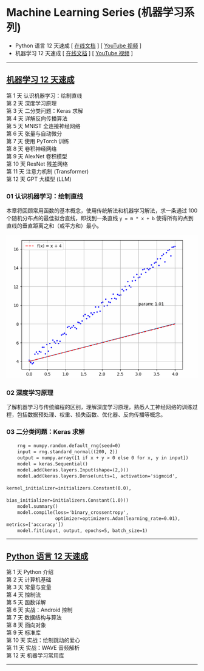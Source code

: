 # Machine Learning Series (机器学习系列)

* Python 语言 12 天速成 [ [在线文档](https://docs.google.com/document/d/13dJIhnj4FbxFApRbaxyYz436vsRMAK9FhqPyuqBMY9Q/edit?usp=sharing) ] [ [YouTube 视频](https://www.youtube.com/@machine-learning-series) ]   
* 机器学习 12 天速成  [ [在线文档](https://docs.google.com/document/d/18V6H_600l-drkXd99pjNtSJtA7rIWWnER-KxIrB-lQY/edit?usp=sharing) ] [ [YouTube 视频](https://www.youtube.com/@machine-learning-series) ]   

---

## [机器学习 12 天速成](https://docs.google.com/document/d/18V6H_600l-drkXd99pjNtSJtA7rIWWnER-KxIrB-lQY/edit?usp=sharing)

第 1 天 认识机器学习：绘制直线  
第 2 天 深度学习原理  
第 3 天 二分类问题：Keras 求解  
第 4 天 详解反向传播算法  
第 5 天 MNIST 全连接神经网络  
第 6 天 张量与自动微分  
第 7 天 使用 PyTorch 训练  
第 8 天 卷积神经网络  
第 9 天 AlexNet 卷积模型  
第 10 天 ResNet 残差网络  
第 11 天 注意力机制 (Transformer)  
第 12 天 GPT 大模型 (LLM)  

### 01 认识机器学习：绘制直线
本章将回顾常用函数的基本概念，使用传统解法和机器学习解法，求一条通过 100 个随机分布点的最佳拟合直线，即找到一条直线 `y = m * x + b` 使得所有的点到直线的垂直距离之和（或平方和）最小。

![机器学习直线绘制](res/machine_learning/simplest_ml_anim.gif)

### 02 深度学习原理

了解机器学习与传统编程的区别，理解深度学习原理，熟悉人工神经网络的训练过程，包括数据预处理、权重、损失函数、优化器、反向传播等概念。

### 03 二分类问题：Keras 求解

```
    rng = numpy.random.default_rng(seed=0)
    input = rng.standard_normal((200, 2))
    output = numpy.array([1 if x + y > 0 else 0 for x, y in input])
    model = keras.Sequential()
    model.add(keras.layers.Input(shape=(2,)))
    model.add(keras.layers.Dense(units=1, activation='sigmoid',
                                 kernel_initializer=initializers.Constant(0.0),
                                 bias_initializer=initializers.Constant(1.0)))
    model.summary()
    model.compile(loss='binary_crossentropy',
                  optimizer=optimizers.Adam(learning_rate=0.01), metrics=['accuracy'])
    model.fit(input, output, epochs=5, batch_size=1)
```

---

## [Python 语言 12 天速成](https://docs.google.com/document/d/13dJIhnj4FbxFApRbaxyYz436vsRMAK9FhqPyuqBMY9Q/edit?usp=sharing)

第 1 天 Python 介绍  
第 2 天 计算机基础  
第 3 天 常量与变量  
第 4 天 控制流  
第 5 天 函数详解  
第 6 天 实战：Android 控制  
第 7 天 数据结构与算法  
第 8 天 面向对象  
第 9 天 标准库  
第 10 天 实战：绘制跳动的爱心  
第 11 天 实战：WAVE 音频解析  
第 12 天 机器学习常用库  

---
